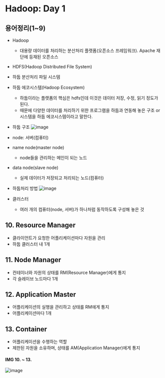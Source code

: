 # Hadoop: Day 1
## 용어정리(1~9)
- Hadoop
  - 대용량 데이터를 처리하는 분산처리 플랫폼(오픈소스 프레임워크). Apache 재단에 등재된 오픈소스
-  HDFS(Hadoop Distributed File System)
  - 하둡 분산처리 파일 시스템
- 하둡 에코시스템(Hadoop Ecosystem)
  - 하둡이라는 플랫폼의 핵심은 hdfs인데 이것은 데이터 저장, 수정, 읽기 정도가 된다.
  - 때문에 다양한 데이터를 처리하기 위한 프로그램을 하둡과 연동해 놓은 구조 or 시스템을 하둡 에코시스템이라고 말한다.

- 하둡 구조
![image](https://user-images.githubusercontent.com/58713684/72956329-ae09c300-3de2-11ea-85db-f8f31210e275.png)

- node: 서버(컴퓨터)
- name node(master node)
  - node들을 관리하는 메인이 되는 노드
- data node(slave node)
  - 실제 데이터가 저장되고 처리되는 노드(컴퓨터)

- 하둡처리 방법
![image](https://user-images.githubusercontent.com/58713684/73225170-17a51b00-41af-11ea-9b9e-6899ac1d122d.png)

- 클러스터
  - 여러 개의 컴퓨터(node, 서버)가 하나처럼 동작하도록 구성해 놓은 것

## 10. Resource Manager
- 클라이언트가 요청한 어플리케이션마다 자원을 관리
- 하둡 클러스터 내 1개

## 11. Node Manager
- 컨테이너와 자원의 상태를 RM(Resource Manager)에게 통지
- 각 슬레이브 노드마다 1개

## 12. Application Master
- 어플리케이션의 실행을 관리하고 상태를 RM에게 통지
- 어플리케이션마다 1개

## 13. Container
- 어플리케이션을 수행하는 역할
- 제한된 자원을 소유하며, 상태를 AM(Application Manager)에게 통지

#### IMG 10. ~ 13.
![image](https://user-images.githubusercontent.com/58713684/72960776-45c2dd80-3df2-11ea-8602-3421074ae7a7.png)

